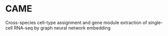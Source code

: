 # CAME
Cross-species cell-type assignment and gene module extraction of single-cell RNA-seq by graph neural network embedding

